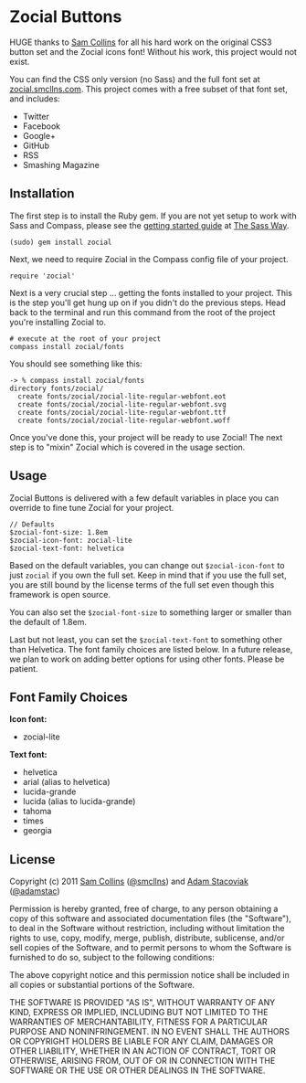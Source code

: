 # Zocial Buttons

HUGE thanks to [Sam Collins](http://twitter.com/smcllns) for all his hard work on the original CSS3 button set and the Zocial icons font! Without his work, this project would not exist.

You can find the CSS only version (no Sass) and the full font set at [zocial.smcllns.com](http://zocial.smcllns.com/). This project comes with a free subset of that font set, and includes:

* Twitter
* Facebook
* Google+
* GitHub
* RSS
* Smashing Magazine

## Installation

The first step is to install the Ruby gem. If you are not yet setup to work with Sass and Compass, please see the [getting started guide](http://thesassway.com/beginner/getting-started-with-sass-and-compass) at [The Sass Way](http://thesassway.com/).

    (sudo) gem install zocial

Next, we need to require Zocial in the Compass config file of your project.

    require 'zocial'

Next is a very crucial step ... getting the fonts installed to your project. This is the step you'll get hung up on if you didn't do the previous steps. Head back to the terminal and run this command from the root of the project you're installing Zocial to.

    # execute at the root of your project
    compass install zocial/fonts

You should see something like this:

    -> % compass install zocial/fonts
    directory fonts/zocial/ 
      create fonts/zocial/zocial-lite-regular-webfont.eot
      create fonts/zocial/zocial-lite-regular-webfont.svg
      create fonts/zocial/zocial-lite-regular-webfont.ttf
      create fonts/zocial/zocial-lite-regular-webfont.woff

Once you've done this, your project will be ready to use Zocial! The next step is to "mixin" Zocial which is covered in the usage section.

## Usage

Zocial Buttons is delivered with a few default variables in place you can override to fine tune Zocial for your project.

    // Defaults
    $zocial-font-size: 1.8em
    $zocial-icon-font: zocial-lite
    $zocial-text-font: helvetica

Based on the default variables, you can change out `$zocial-icon-font` to just `zocial` if you own the full set. Keep in mind that if you use the full set, you are still bound by the license terms of the full set even though this framework is open source.

You can also set the `$zocial-font-size` to something larger or smaller than the default of 1.8em.

Last but not least, you can set the `$zocial-text-font` to something other than Helvetica. The font family choices are listed below. In a future release, we plan to work on adding better options for using other fonts. Please be patient.

## Font Family Choices

**Icon font:**

* zocial-lite

**Text font:**

* helvetica
* arial (alias to helvetica)
* lucida-grande
* lucida (alias to lucida-grande)
* tahoma
* times
* georgia

## License

Copyright (c) 2011 [Sam Collins](http://smcllns.com/) ([@smcllns](http://twitter.com/smcllns)) and [Adam Stacoviak](http://adamstacoviak.com/) ([@adamstac](http://twitter.com/adamstac))

Permission is hereby granted, free of charge, to any person obtaining a copy of this software and associated documentation files (the "Software"), to deal in the Software without restriction, including without limitation the rights to use, copy, modify, merge, publish, distribute, sublicense, and/or sell copies of the Software, and to permit persons to whom the Software is furnished to do so, subject to the following conditions:

The above copyright notice and this permission notice shall be included in all copies or substantial portions of the Software.

THE SOFTWARE IS PROVIDED "AS IS", WITHOUT WARRANTY OF ANY KIND, EXPRESS OR IMPLIED, INCLUDING BUT NOT LIMITED TO THE WARRANTIES OF MERCHANTABILITY, FITNESS FOR A PARTICULAR PURPOSE AND NONINFRINGEMENT. IN NO EVENT SHALL THE AUTHORS OR COPYRIGHT HOLDERS BE LIABLE FOR ANY CLAIM, DAMAGES OR OTHER LIABILITY, WHETHER IN AN ACTION OF CONTRACT, TORT OR OTHERWISE, ARISING FROM, OUT OF OR IN CONNECTION WITH THE SOFTWARE OR THE USE OR OTHER DEALINGS IN THE SOFTWARE.